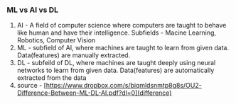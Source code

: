 ### ML vs AI vs DL

1. AI - A field of computer science where computers are taught to behave like human and have their intelligence. Subfields - Macine Learning, Robotics, Computer Vision
2. ML - subfield of AI, where machines are taught to learn from given data. Data(features) are manually extracted.
3. DL - subfeild of DL, where machines are taught deeply using neural networks to learn from given data. Data(features) are automatically extracted from the data
4. source - [https://www.dropbox.com/s/biqmldsnmtp8g8s/OU2-Difference-Between-ML-DL-AI.pdf?dl=0](difference)
